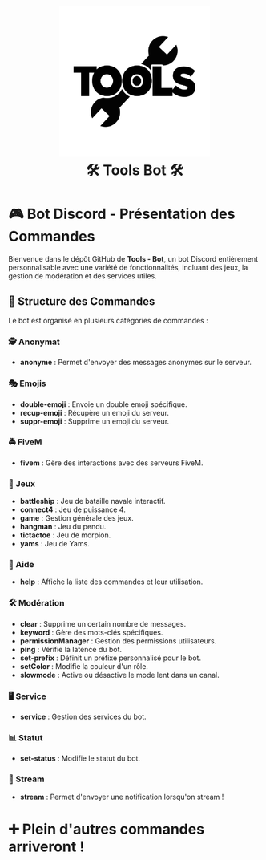 <h1 align="center">
  <br>
  <a href="https://github.com/RiuXe11"><img src="./docs/images/Logo1.png" height="300" alt="Tools-Bot"></a>
  <br>
  🛠️ Tools Bot 🛠️
  <br>
</h1>

# 🎮 Bot Discord - Présentation des Commandes

Bienvenue dans le dépôt GitHub de **Tools - Bot**, un bot Discord entièrement personnalisable avec une variété de fonctionnalités, incluant des jeux, la gestion de modération et des services utiles.

## 📂 Structure des Commandes

Le bot est organisé en plusieurs catégories de commandes :

### 🕵️ Anonymat
- **anonyme** : Permet d'envoyer des messages anonymes sur le serveur.

### 🎭 Emojis
- **double-emoji** : Envoie un double emoji spécifique.
- **recup-emoji** : Récupère un emoji du serveur.
- **suppr-emoji** : Supprime un emoji du serveur.

### 🚔 FiveM
- **fivem** : Gère des interactions avec des serveurs FiveM.

### 🎲 Jeux
- **battleship** : Jeu de bataille navale interactif.
- **connect4** : Jeu de puissance 4.
- **game** : Gestion générale des jeux.
- **hangman** : Jeu du pendu.
- **tictactoe** : Jeu de morpion.
- **yams** : Jeu de Yams.

### 📖 Aide
- **help** : Affiche la liste des commandes et leur utilisation.

### 🛠️ Modération
- **clear** : Supprime un certain nombre de messages.
- **keyword** : Gère des mots-clés spécifiques.
- **permissionManager** : Gestion des permissions utilisateurs.
- **ping** : Vérifie la latence du bot.
- **set-prefix** : Définit un préfixe personnalisé pour le bot.
- **setColor** : Modifie la couleur d'un rôle.
- **slowmode** : Active ou désactive le mode lent dans un canal.

### 🖥️ Service
- **service** : Gestion des services du bot.

### 📊 Statut
- **set-status** : Modifie le statut du bot.

### 🎥 Stream
- **stream** : Permet d'envoyer une notification lorsqu'on stream !

# ➕ Plein d'autres commandes arriveront !


